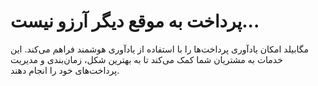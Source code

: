 # پرداخت به موقع دیگر آرزو نیست...

مگابیلد امکان یادآوری پرداخت‌ها را با استفاده از یادآوری هوشمند فراهم می‌کند. این خدمات به مشتریان شما کمک می‌کند تا به بهترین شکل، زمان‌بندی و مدیریت پرداخت‌های خود را انجام دهند.
